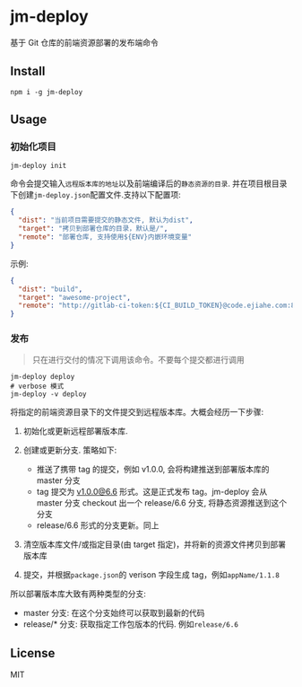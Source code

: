# jm-deploy

基于 Git 仓库的前端资源部署的发布端命令

## Install

```
npm i -g jm-deploy
```

## Usage

### 初始化项目

```
jm-deploy init
```

命令会提交输入`远程版本库的地址`以及前端编译后的`静态资源的目录`. 并在项目根目录下创建`jm-deploy.json`配置文件.支持以下配置项:

```json
{
  "dist": "当前项目需要提交的静态文件, 默认为dist",
  "target": "拷贝到部署仓库的目录，默认是/",
  "remote": "部署仓库, 支持使用${ENV}内嵌环境变量"
}
```

示例:

```json
{
  "dist": "build",
  "target": "awesome-project",
  "remote": "http://gitlab-ci-token:${CI_BUILD_TOKEN}@code.ejiahe.com:82/gq-li/test-deploy.git"
}
```

### 发布

> 只在进行交付的情况下调用该命令。不要每个提交都进行调用

```
jm-deploy deploy
# verbose 模式
jm-deploy -v deploy
```

将指定的前端资源目录下的文件提交到远程版本库。大概会经历一下步骤:

1. 初始化或更新远程部署版本库.
2. 创建或更新分支. 策略如下:

   - 推送了携带 tag 的提交，例如 v1.0.0, 会将构建推送到部署版本库的 master 分支
   - tag 提交为 v1.0.0@6.6 形式。这是正式发布 tag。jm-deploy 会从 master 分支 checkout 出一个 release/6.6 分支, 将静态资源推送到这个分支
   - release/6.6 形式的分支更新。同上

3. 清空版本库文件/或指定目录(由 target 指定)，并将新的资源文件拷贝到部署版本库
4. 提交，并根据`package.json`的 verison 字段生成 tag，例如`appName/1.1.8`

所以部署版本库大致有两种类型的分支:

- master 分支: 在这个分支始终可以获取到最新的代码
- release/\* 分支: 获取指定工作包版本的代码. 例如`release/6.6`

## License

MIT
